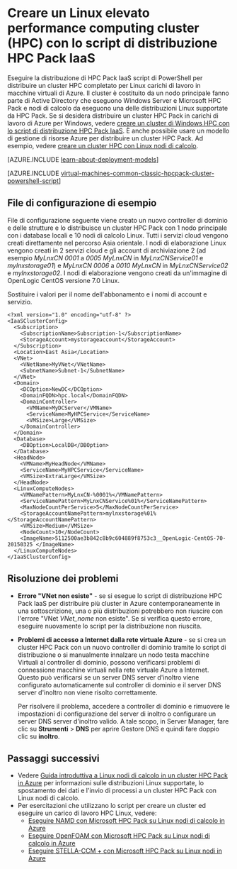 <properties
   pageTitle="Script di PowerShell per distribuire cluster HPC Linux | Microsoft Azure"
   description="Eseguire un script di PowerShell per distribuire un cluster di Linux HPC Pack in macchine virtuali di Azure"
   services="virtual-machines-linux"
   documentationCenter=""
   authors="dlepow"
   manager="timlt"
   editor=""
   tags="azure-service-management,hpc-pack"/>
<tags
   ms.service="virtual-machines-linux"
   ms.devlang="NA"
   ms.topic="article"
   ms.tgt_pltfrm="vm-linux"
   ms.workload="big-compute"
   ms.date="07/07/2016"
   ms.author="danlep"/>

# <a name="create-a-linux-high-performance-computing-hpc-cluster-with-the-hpc-pack-iaas-deployment-script"></a>Creare un Linux elevato performance computing cluster (HPC) con lo script di distribuzione HPC Pack IaaS

Eseguire la distribuzione di HPC Pack IaaS script di PowerShell per distribuire un cluster HPC completato per Linux carichi di lavoro in macchine virtuali di Azure. Il cluster è costituito da un nodo principale fanno parte di Active Directory che eseguono Windows Server e Microsoft HPC Pack e nodi di calcolo da eseguono una delle distribuzioni Linux supportate da HPC Pack. Se si desidera distribuire un cluster HPC Pack in carichi di lavoro di Azure per Windows, vedere [creare un cluster di Windows HPC con lo script di distribuzione HPC Pack IaaS](virtual-machines-windows-classic-hpcpack-cluster-powershell-script.md). È anche possibile usare un modello di gestione di risorse Azure per distribuire un cluster HPC Pack. Ad esempio, vedere [creare un cluster HPC con Linux nodi di calcolo](https://azure.microsoft.com/documentation/templates/create-hpc-cluster-linux-cn/).

[AZURE.INCLUDE [learn-about-deployment-models](../../includes/learn-about-deployment-models-classic-include.md)]

[AZURE.INCLUDE [virtual-machines-common-classic-hpcpack-cluster-powershell-script](../../includes/virtual-machines-common-classic-hpcpack-cluster-powershell-script.md)]

## <a name="example-configuration-file"></a>File di configurazione di esempio

File di configurazione seguente viene creato un nuovo controller di dominio e delle strutture e lo distribuisce un cluster HPC Pack con 1 nodo principale con i database locali e 10 nodi di calcolo Linux. Tutti i servizi cloud vengono creati direttamente nel percorso Asia orientale. I nodi di elaborazione Linux vengono creati in 2 servizi cloud e gli account di archiviazione 2 (ad esempio _MyLnxCN 0001_ a _0005 MyLnxCN_ in _MyLnxCNService01_ e _mylnxstorage01_) e _MyLnxCN 0006_ a _0010 MyLnxCN_ in _MyLnxCNService02_ e _mylnxstorage02_. I nodi di elaborazione vengono creati da un'immagine di OpenLogic CentOS versione 7.0 Linux. 

Sostituire i valori per il nome dell'abbonamento e i nomi di account e servizio.

```
<?xml version="1.0" encoding="utf-8" ?>
<IaaSClusterConfig>
  <Subscription>
    <SubscriptionName>Subscription-1</SubscriptionName>
    <StorageAccount>mystorageaccount</StorageAccount>
  </Subscription>
  <Location>East Asia</Location>  
  <VNet>
    <VNetName>MyVNet</VNetName>
    <SubnetName>Subnet-1</SubnetName>
  </VNet>
  <Domain>
    <DCOption>NewDC</DCOption>
    <DomainFQDN>hpc.local</DomainFQDN>
    <DomainController>
      <VMName>MyDCServer</VMName>
      <ServiceName>MyHPCService</ServiceName>
      <VMSize>Large</VMSize>
    </DomainController>
  </Domain>
  <Database>
    <DBOption>LocalDB</DBOption>
  </Database>
  <HeadNode>
    <VMName>MyHeadNode</VMName>
    <ServiceName>MyHPCService</ServiceName>
    <VMSize>ExtraLarge</VMSize>
  </HeadNode>
  <LinuxComputeNodes>
    <VMNamePattern>MyLnxCN-%0001%</VMNamePattern>
    <ServiceNamePattern>MyLnxCNService%01%</ServiceNamePattern>
    <MaxNodeCountPerService>5</MaxNodeCountPerService>
    <StorageAccountNamePattern>mylnxstorage%01%</StorageAccountNamePattern>
    <VMSize>Medium</VMSize>
    <NodeCount>10</NodeCount>
    <ImageName>5112500ae3b842c8b9c604889f8753c3__OpenLogic-CentOS-70-20150325 </ImageName>
  </LinuxComputeNodes>
</IaaSClusterConfig>
```
## <a name="troubleshooting"></a>Risoluzione dei problemi

* **Errore "VNet non esiste"** - se si esegue lo script di distribuzione HPC Pack IaaS per distribuire più cluster in Azure contemporaneamente in una sottoscrizione, una o più distribuzioni potrebbero non riuscire con l'errore "VNet *VNet\_nome* non esiste".
Se si verifica questo errore, eseguire nuovamente lo script per la distribuzione non riuscita.

* **Problemi di accesso a Internet dalla rete virtuale Azure** - se si crea un cluster HPC Pack con un nuovo controller di dominio tramite lo script di distribuzione o si manualmente innalzare un nodo testa macchine Virtuali al controller di dominio, possono verificarsi problemi di connessione macchine virtuali nella rete virtuale Azure a Internet. Questo può verificarsi se un server DNS server d'inoltro viene configurato automaticamente sul controller di dominio e il server DNS server d'inoltro non viene risolto correttamente.

    Per risolvere il problema, accedere a controller di dominio e rimuovere le impostazioni di configurazione del server di inoltro o configurare un server DNS server d'inoltro valido. A tale scopo, in Server Manager, fare clic su **Strumenti** >
    **DNS** per aprire Gestore DNS e quindi fare doppio clic su **inoltro**.
    
## <a name="next-steps"></a>Passaggi successivi

* Vedere [Guida introduttiva a Linux nodi di calcolo in un cluster HPC Pack in Azure](virtual-machines-linux-classic-hpcpack-cluster.md) per informazioni sulle distribuzioni Linux supportate, lo spostamento dei dati e l'invio di processi a un cluster HPC Pack con Linux nodi di calcolo.
* Per esercitazioni che utilizzano lo script per creare un cluster ed eseguire un carico di lavoro HPC Linux, vedere:
    * [Eseguire NAMD con Microsoft HPC Pack su Linux nodi di calcolo in Azure](virtual-machines-linux-classic-hpcpack-cluster-namd.md)
    * [Eseguire OpenFOAM con Microsoft HPC Pack su Linux nodi di calcolo in Azure](virtual-machines-linux-classic-hpcpack-cluster-openfoam.md)
    * [Eseguire STELLA-CCM + con Microsoft HPC Pack su Linux nodi in Azure](virtual-machines-linux-classic-hpcpack-cluster-starccm.md)
